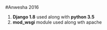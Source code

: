 #Anwesha 2016

1. **Django 1.8** used along with **python 3.5**
2. **mod_wsgi** module used along wth apache
